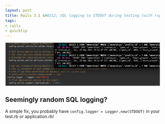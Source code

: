 ```yaml
--- 
layout: post
title: Rails 3.1 &#8212; SQL logging to STDOUT during testing (with rspec, test::unit, or cucumber)
tags:
- rails
- quicktip
---
```


![test.rb](/images/assets/2011/rails31-env-stdout.jpg "Test.rb")

## Seemingly random SQL logging?

A simple fix, you probably have `config.logger = Logger.new(STDOUT)` in your test.rb or application.rb!